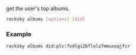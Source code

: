 get the user's top albums.

```bash
rocksky albums [options] [did]
```

### Example

```bash
rocksky albums did:plc:7vdlgi2bflelz7mmuxoqjfcr
```
